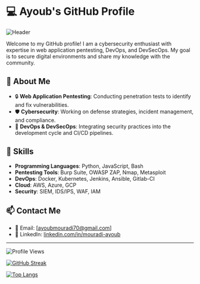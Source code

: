 # 💻 Ayoub's GitHub Profile

![Header](https://github.com/username/repo/blob/main/header_image.png)

Welcome to my GitHub profile! I am a cybersecurity enthusiast with expertise in web application pentesting, DevOps, and DevSecOps. My goal is to secure digital environments and share my knowledge with the community.

## 🌟 About Me

- 🔒 **Web Application Pentesting**: Conducting penetration tests to identify and fix vulnerabilities.
- 🛡️ **Cybersecurity**: Working on defense strategies, incident management, and compliance.
- 🔧 **DevOps & DevSecOps**: Integrating security practices into the development cycle and CI/CD pipelines.

## 🚀 Skills

- **Programming Languages**: Python, JavaScript, Bash
- **Pentesting Tools**: Burp Suite, OWASP ZAP, Nmap, Metasploit
- **DevOps**: Docker, Kubernetes, Jenkins, Ansible, Gitlab-CI
- **Cloud**: AWS, Azure, GCP
- **Security**: SIEM, IDS/IPS, WAF, IAM

## 📫 Contact Me

- 📧 Email: [ayoubmouradi70@gmail.com]
- 💼 LinkedIn: [linkedin.com/in/mouradi-ayoub](www.linkedin.com/in/mouradi-ayoub)
---

![Profile Views](https://komarev.com/ghpvc/?username=username&color=blue)

[![GitHub Streak](http://github-readme-streak-stats.herokuapp.com?user=username&theme=dark&background=000000)](https://git.io/streak-stats)

[![Top Langs](https://github-readme-stats.vercel.app/api/top-langs/?username=username&layout=compact&theme=vision-friendly-dark)](https://github.com/anuraghazra/github-readme-stats)

